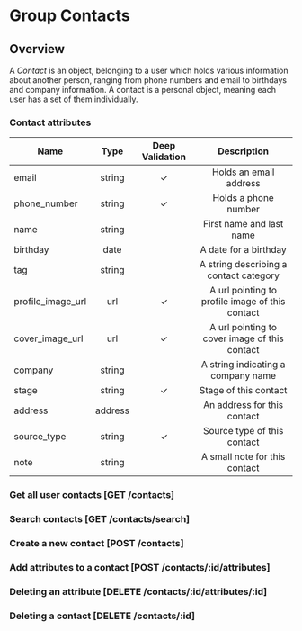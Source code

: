 # Group Contacts

## Overview
A _Contact_ is an object, belonging to a user which holds various information about another person, ranging
from phone numbers and email to birthdays and company information. A contact is a personal object, meaning
each user has a set of them individually.

### Contact attributes
Name                  | Type            | Deep Validation | Description
--------------------- | :-------------: | :--------------:| :----------:
email                 |    string       |       ✓         | Holds an email address
phone_number          |    string       |       ✓         | Holds a phone number
name                  |    string       |                 | First name and last name
birthday              |    date         |                 | A date for a birthday
tag                   |    string       |                 | A string describing a contact category
profile_image_url     |    url          |       ✓         | A url pointing to profile image of this contact
cover_image_url       |    url          |       ✓         | A url pointing to cover image of this contact
company               |    string       |                 | A string indicating a company name
stage                 |    string       |       ✓         | Stage of this contact
address               |    address      |                 | An address for this contact
source_type           |    string       |       ✓         | Source type of this contact
note                  |    string       |                 | A small note for this contact

### Get all user contacts [GET /contacts]
<!-- include(tests/contact/getContacts.md) -->

### Search contacts [GET /contacts/search]
<!-- include(tests/contact/search.md) -->

### Create a new contact [POST /contacts]
<!-- include(tests/contact/create.md) -->

### Add attributes to a contact [POST /contacts/:id/attributes]
<!-- include(tests/contact/addAttributes.md) -->

### Deleting an attribute [DELETE /contacts/:id/attributes/:id]
<!-- include(tests/contact/removeAttribute.md) -->

### Deleting a contact [DELETE /contacts/:id]
<!-- include(tests/contact/deleteContact.md) -->
